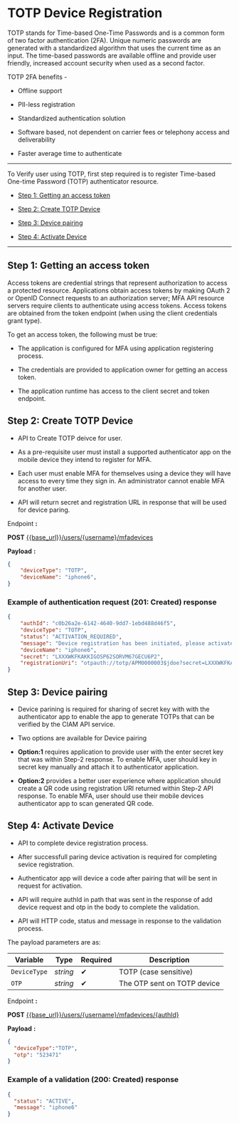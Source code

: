 # TOTP Device Registration 

TOTP stands for Time-based One-Time Passwords and is a common form of two factor authentication (2FA). Unique numeric passwords are generated with a standardized algorithm that uses the current time as an input. The time-based passwords are available offline and provide user friendly, increased account security when used as a second factor.

TOTP 2FA benefits - 

- Offline support

- PII-less registration 

- Standardized authentication solution 

- Software based, not dependent on carrier fees or telephony access and deliverability 

- Faster average time to authenticate

---  

To Verify user using TOTP, first step required is to  register Time-based One-time Password (TOTP) authenticator resource.

- [Step 1: Getting an access token](#step-1-getting-an-access-token)  

- [Step 2: Create TOTP Device](#step-2-create-totp-device)  

- [Step 3: Device pairing](#step-3-device-pairing)

- [Step 4: Activate Device](#step-4-activate-device)  


---

## Step 1: Getting an access token     

Access tokens are credential strings that represent authorization to access a protected resource. Applications obtain access tokens by making OAuth 2 or OpenID Connect requests to an authorization server; MFA API resource servers require clients to authenticate using access tokens. Access tokens are obtained from the token endpoint (when using the client credentials grant type).

To get an access token, the following must be true:  

- The application is configured for MFA using  application registering process.

- The credentials are provided to application owner for getting an access token.  

- The application runtime  has access to the client secret and token endpoint.  


## Step 2: Create TOTP Device 

- API to Create TOTP  deivce for user.

- As a pre-requisite user  must install a supported authenticator app on the mobile device they  intend to register for MFA.

- Each user must enable MFA for themselves using a device they will have access to every time they sign in. An administrator cannot enable MFA for another user.

- API will return secret and registration URL in response that will be used for device paring.


<!--
type: tab
titles: Request, Response
-->

Endpoint **:**

**POST** [{{base_url}}/users/{username}/mfadevices](../api/?type=post&path=/users/{username}/mfadevices&version=2.0.0)

**Payload** **:** 

```json
{
    "deviceType": "TOTP",
    "deviceName": "iphone6",
}
```
<!--
type: tab
-->

### Example of authentication request (201: Created) response


```json
{
    "authId": "c0b26a2e-6142-4640-9dd7-1ebd488d46f5",
    "deviceType": "TOTP",
    "status": "ACTIVATION_REQUIRED",
    "message": "Device registration has been initiated, please activate the device to use",
    "deviceName": "iphone6",
    "secret": "LXXXWKFKAKKIGOSP62SORVM67GECU6P2",
    "registrationUri": "otpauth://totp/APM0000003$jdoe?secret=LXXXWKFKAKKIGOSP62SORVM67GECU6P2"
}
```

<!-- type: tab-end -->


## Step 3: Device pairing

- Device parining is  required for  sharing of secret key with  with the authenticator app to enable the app to generate TOTPs that can be verified by the CIAM API  service.

- Two options are available for Device pairing

- **Option:1** requires application to provide user with the enter secret key that was  within Step-2 response. To enable MFA, user should key in secret key  manually and attach it to authenticator application.

- **Option:2** provides a better user experience where application should create a QR code using registration URI returned within  Step-2  API  response. To enable MFA, user should use their  mobile devices authenticator app to scan generated  QR code. 


## Step 4: Activate Device 

- API to complete device registration process.

- After successfull paring device activation is required for completing sevice registration.

- Authenticator app will device a code after pairing that will be sent in request for activation.

- API will require authId in path that was sent in the response of add device request and otp in the body to complete the validation.

- API will HTTP code,  status and message in response to the validation process. 

The payload parameters are as: 

| Variable | Type | Required | Description |
| -------- | -----| -------  | ----------- |
| `DeviceType` | *string* | &#10004; | TOTP (case sensitive) |
| `OTP` | *string* | &#10004; | The OTP sent on TOTP device |

<!--
type: tab
titles: Request, Response
-->

Endpoint **:**

**POST** [{{base_url}}/users/{username}/mfadevices/{authId}](../api/?type=post&path=/deviceAuthentications/{authId}&version=2.0.0)

**Payload** **:**

```json
{
  "deviceType":"TOTP",
  "otp": "523471"
}
```

<!--
type: tab
-->

### Example of a validation (200: Created) response


```json
{
  "status": "ACTIVE",
  "message": "iphone6"
}

```

<!-- type: tab-end -->



